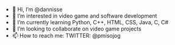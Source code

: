 - 👋 Hi, I’m @dannisse
- 👀 I’m interested in video game and software development
- 🌱 I’m currently learning Python, C++, HTML, CSS, Java, C, C#
- 💞️ I’m looking to collaborate on video game projects
- 📫 How to reach me: TWITTER: @pmisojog

<!---
dannisse/dannisse is a ✨ special ✨ repository because its `README.md` (this file) appears on your GitHub profile.
You can click the Preview link to take a look at your changes.
--->
